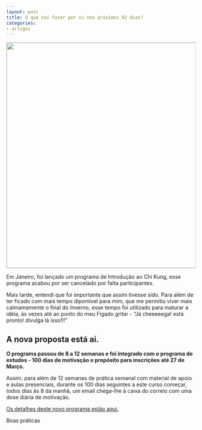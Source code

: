 ```yaml
---
layout: post
title: O que vai fazer por si nos próximos 92 dias?
categories:
- artigos
---
```

<p align="center"><img src="http://lourencoazevedo.com/pimagens/zero.jpg" style="border: 1px solid #ccc; padding: 0px; width: 600px"></p>

Em Janeiro, foi lançado um programa de Introdução ao Chi Kung, esse programa acabou por ser cancelado por falta participantes. 

Mais tarde, entendi que foi importante que assim tivesse sido. Para além de ter ficado com mais tempo dipomível para mim, que me permitiu viver mais calmamamente o final do Inverno, esse tempo foi utilizado para maturar a idéia, às vezes até ao ponto do meu Fígado gritar - "Já cheeeeega! está pronto! divulga lá isso!!!"

## A nova proposta está ai. 

**O programa passou de 8 a 12 semanas e foi integrado com o programa de estudos - 100 dias de motivação e propósito para inscrições até 27 de Março.** 

Assim, para além de 12 semanas de prática semanal com material de apoio e aulas presenciais, durante os 100 dias seguintes a este curso começar, todos dias às 8 da manhã, um email chega-lhe à caixa do correio com uma dose diária de motivação. 

[Os detalhes deste novo programa estão aqui.](http://lourencoazevedo.com/zero.html)

Boas práticas 
